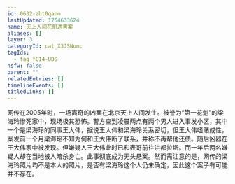 ```yaml
---
id: 0632-zbt0qanm
lastUpdated: 1754633624
name: 天上人间花魁遇害案
aliases: []
layer: 3
categoryId: cat_X3JSNomc
tagIds:
  - tag_fC14-UDS
nsfw: false
parent: ""
relatedEntries: []
timelineEvents: []
titledLinks: []
---
```


网传在2005年时，一场离奇的凶案在北京天上人间发生。被誉为“第一花魁”的梁海玲惨死家中，现场极其恐怖。警方查到凌晨两点有两个男人进入事发小区，其中一个是梁海玲的同事王大伟，据说王大伟和梁海玲关系密切，但王大伟嗜赌成性，案发前一个月梁海玲不知为何和王大伟断了联系，并称不再帮他还债。随后凶器在王大伟家中被发现。但嫌疑人王大伟此时已和表哥前往洪都拉斯。而一年后两名嫌疑人却在当地被人暗杀身亡。此事彻底成为无头悬案。然而需注意的是，网传的梁海玲照片均不是本人的照片，是否有梁海玲这个人仍未确定，因此这个案子有可能并不存在。